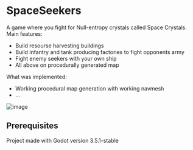 # SpaceSeekers

A game where you fight for Null-entropy crystals called Space Crystals. Main features:
- Build resourse harvesting buildings
- Build infantry and tank  producing factories to fight opponents army
- Fight enemy seekers with your own ship
- All above on procedurally generated map

What was implemented:
- Working procedural map generation with working navmesh
- ...

![image](https://user-images.githubusercontent.com/45365159/198135140-758a0e05-9e49-4c65-9a63-b4f8b6b72f7b.png)

## Prerequisites

Project made with Godot version 3.5.1-stable
